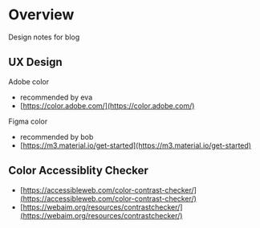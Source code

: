 # Overview

Design notes for blog


## UX Design

Adobe color 

- recommended by eva
- [https://color.adobe.com/](https://color.adobe.com/)

Figma color

- recommended by bob
- [https://m3.material.io/get-started](https://m3.material.io/get-started)


## Color Accessiblity Checker

- [https://accessibleweb.com/color-contrast-checker/](https://accessibleweb.com/color-contrast-checker/)
- [https://webaim.org/resources/contrastchecker/](https://webaim.org/resources/contrastchecker/)
